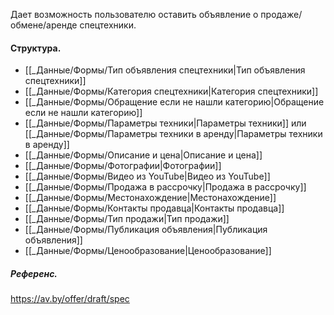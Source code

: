 Дает возможность пользователю оставить объявление о продаже/обмене/аренде спецтехники.
#### Структура.
- [[_Данные/Формы/Тип объявления спецтехники|Тип объявления спецтехники]]
- [[_Данные/Формы/Категория спецтехники|Категория спецтехники]]
- [[_Данные/Формы/Обращение если не нашли категорию|Обращение если не нашли категорию]]
- [[_Данные/Формы/Параметры техники|Параметры техники]] или [[_Данные/Формы/Параметры техники в аренду|Параметры техники в аренду]]
- [[_Данные/Формы/Описание и цена|Описание и цена]]
- [[_Данные/Формы/Фотографии|Фотографии]]
- [[_Данные/Формы/Видео из YouTube|Видео из YouTube]]
- [[_Данные/Формы/Продажа в рассрочку|Продажа в рассрочку]]
- [[_Данные/Формы/Местонахождение|Местонахождение]]
- [[_Данные/Формы/Контакты продавца|Контакты продавца]]
- [[_Данные/Формы/Тип продажи|Тип продажи]]
- [[_Данные/Формы/Публикация объявления|Публикация объявления]]
- [[_Данные/Формы/Ценообразование|Ценообразование]]

##### Референс.
https://av.by/offer/draft/spec